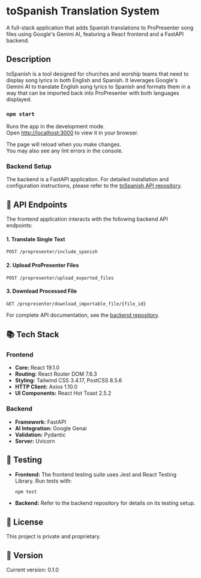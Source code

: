# toSpanish Translation System

A full-stack application that adds Spanish translations to ProPresenter song files using Google's Gemini AI, featuring a React frontend and a FastAPI backend.

## Description

toSpanish is a tool designed for churches and worship teams that need to display song lyrics in both English and Spanish. It leverages Google's Gemini AI to translate English song lyrics to Spanish and formats them in a way that can be imported back into ProPresenter with both languages displayed.

### `npm start`

Runs the app in the development mode.\
Open [http://localhost:3000](http://localhost:3000) to view it in your browser.

The page will reload when you make changes.\
You may also see any lint errors in the console.

### Backend Setup

The backend is a FastAPI application. For detailed installation and configuration instructions, please refer to the [toSpanish API repository](https://github.com/fuzzybrows/toSpanish).

## 🔌 API Endpoints

The frontend application interacts with the following backend API endpoints:

#### 1. Translate Single Text
`POST /propresenter/include_spanish`

#### 2. Upload ProPresenter Files
`POST /propresenter/upload_exported_files`

#### 3. Download Processed File
`GET /propresenter/download_importable_file/{file_id}`

For complete API documentation, see the [backend repository](https://github.com/fuzzybrows/toSpanish).

## 📚 Tech Stack

### Frontend
- **Core:** React 19.1.0
- **Routing:** React Router DOM 7.6.3
- **Styling:** Tailwind CSS 3.4.17, PostCSS 8.5.6
- **HTTP Client:** Axios 1.10.0
- **UI Components:** React Hot Toast 2.5.2

### Backend
- **Framework:** FastAPI
- **AI Integration:** Google Genai
- **Validation:** Pydantic
- **Server:** Uvicorn

## 🧪 Testing

- **Frontend:** The frontend testing suite uses Jest and React Testing Library. Run tests with:
    ```bash
    npm test
    ```
- **Backend:** Refer to the backend repository for details on its testing setup.

## 📄 License

This project is private and proprietary.

## 🔄 Version

Current version: 0.1.0

